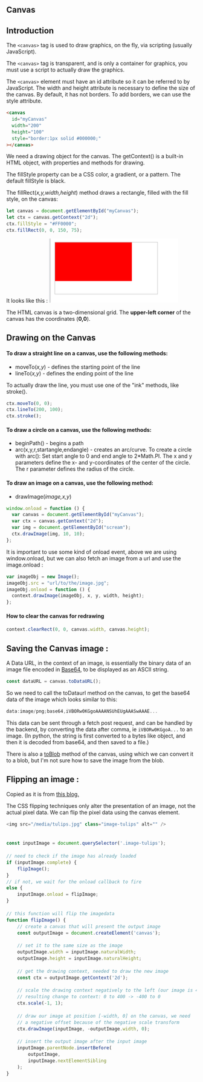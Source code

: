 ## Canvas

## Introduction

The `<canvas>` tag is used to draw graphics, on the fly, via scripting (usually JavaScript).

The `<canvas>` tag is transparent, and is only a container for graphics, you must use a script to actually draw the graphics.

The `<canvas>` element must have an id attribute so it can be referred to by JavaScript. The width and height attribute is necessary to define the size of the canvas. By default, it has not borders. To add borders, we can use the style attribute.

```html
<canvas
  id="myCanvas"
  width="200"
  height="100"
  style="border:1px solid #000000;"
></canvas>
```

We need a drawing object for the canvas. The getContext() is a built-in HTML object, with properties and methods for drawing.

The fillStyle property can be a CSS color, a gradient, or a pattern. The default fillStyle is black.

The fillRect(_x,y,width,height_) method draws a rectangle, filled with the fill style, on the canvas:

```js
let canvas = document.getElementById("myCanvas");
let ctx = canvas.getContext("2d");
ctx.fillStyle = "#FF0000";
ctx.fillRect(0, 0, 150, 75);
```

It looks like this :
![](https://github.com/nagraj98/Learnings-and-templates/blob/main/assets/Javascript/CanvasBasic.png)

The HTML canvas is a two-dimensional grid. The **upper-left corner** of the canvas has the coordinates (**0,0**).

## Drawing on the Canvas

#### To draw a straight line on a canvas, use the following methods:

- moveTo(_x,y_) - defines the starting point of the line
- lineTo(_x,y_) - defines the ending point of the line

To actually draw the line, you must use one of the "ink" methods, like stroke().

```js
ctx.moveTo(0, 0);
ctx.lineTo(200, 100);
ctx.stroke();
```

#### To draw a circle on a canvas, use the following methods:

- beginPath() - begins a path
- arc(x,y,r,startangle,endangle) - creates an arc/curve. To create a circle with arc(): Set start angle to 0 and end angle to 2\*Math.PI. The x and y parameters define the x- and y-coordinates of the center of the circle. The r parameter defines the radius of the circle.

#### To draw an image on a canvas, use the following method:

- drawImage(_image,x,y_)

```js
window.onload = function () {
  var canvas = document.getElementById("myCanvas");
  var ctx = canvas.getContext("2d");
  var img = document.getElementById("scream");
  ctx.drawImage(img, 10, 10);
};
```

It is important to use some kind of onload event, above we are using window.onload, but we can also fetch an image from a url and use the image.onload :

```js
var imageObj = new Image();
imageObj.src = "url/to/the/image.jpg";
imageObj.onload = function () {
  context.drawImage(imageObj, x, y, width, height);
};
```

#### How to clear the canvas for redrawing

```js
context.clearRect(0, 0, canvas.width, canvas.height);
```

## Saving the Canvas image :

A Data URL, in the context of an image, is essentially the binary data of an image file encoded in [Base64](https://en.wikipedia.org/wiki/Base64), to be displayed as an ASCII string.

```js
const dataURL = canvas.toDataURL();
```

So we need to call the toDataurl method on the canvas, to get the base64 data of the image which looks similar to this:

```js
data:image/png;base64,iVBORw0KGgoAAAANSUhEUgAAASwAAAE...
```

This data can be sent through a fetch post request, and can be handled by the backend, by converting the data after comma, ie `iVBORw0KGgoA...` to an image. (In python, the string is first converted to a bytes like object, and then it is decoded from base64, and then saved to a file.)

There is also a [toBlob](https://developer.mozilla.org/en-US/docs/Web/API/HTMLCanvasElement/toBlob) method of the canvas, using which we can convert it to a blob, but I'm not sure how to save the image from the blob.


## Flipping an image :

Copied as it is from [this blog.](https://pqina.nl/blog/flipping-images-with-css-and-javascript/#flipping-an-image-with-javascript)

The CSS flipping techniques only alter the presentation of an image, not the actual pixel data. We can flip the pixel data using the canvas element.

```js
<img src="/media/tulips.jpg" class="image-tulips" alt="" />


const inputImage = document.querySelector('.image-tulips');

// need to check if the image has already loaded
if (inputImage.complete) {
    flipImage();
}
// if not, we wait for the onload callback to fire
else {
    inputImage.onload = flipImage;
}

// this function will flip the imagedata
function flipImage() {
    // create a canvas that will present the output image
    const outputImage = document.createElement('canvas');

    // set it to the same size as the image
    outputImage.width = inputImage.naturalWidth;
    outputImage.height = inputImage.naturalHeight;

    // get the drawing context, needed to draw the new image
    const ctx = outputImage.getContext('2d');

    // scale the drawing context negatively to the left (our image is 400 pixels wide)
    // resulting change to context: 0 to 400 -> -400 to 0
    ctx.scale(-1, 1);

    // draw our image at position [-width, 0] on the canvas, we need
    // a negative offset because of the negative scale transform
    ctx.drawImage(inputImage, -outputImage.width, 0);

    // insert the output image after the input image
    inputImage.parentNode.insertBefore(
        outputImage,
        inputImage.nextElementSibling
    );
}
```